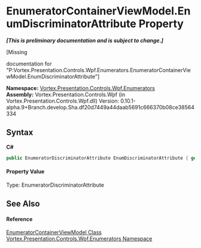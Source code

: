 # EnumeratorContainerViewModel.EnumDiscriminatorAttribute Property 
 _**\[This is preliminary documentation and is subject to change.\]**_

\[Missing <summary> documentation for "P:Vortex.Presentation.Controls.Wpf.Enumerators.EnumeratorContainerViewModel.EnumDiscriminatorAttribute"\]

**Namespace:**&nbsp;<a href="N_Vortex_Presentation_Controls_Wpf_Enumerators.md">Vortex.Presentation.Controls.Wpf.Enumerators</a><br />**Assembly:**&nbsp;Vortex.Presentation.Controls.Wpf (in Vortex.Presentation.Controls.Wpf.dll) Version: 0.10.1-alpha.9+Branch.develop.Sha.df20d7449a44daab5691c666370b08ce38564334

## Syntax

**C#**<br />
``` C#
public EnumeratorDiscriminatorAttribute EnumDiscriminatorAttribute { get; }
```


#### Property Value
Type: EnumeratorDiscriminatorAttribute

## See Also


#### Reference
<a href="T_Vortex_Presentation_Controls_Wpf_Enumerators_EnumeratorContainerViewModel.md">EnumeratorContainerViewModel Class</a><br /><a href="N_Vortex_Presentation_Controls_Wpf_Enumerators.md">Vortex.Presentation.Controls.Wpf.Enumerators Namespace</a><br />